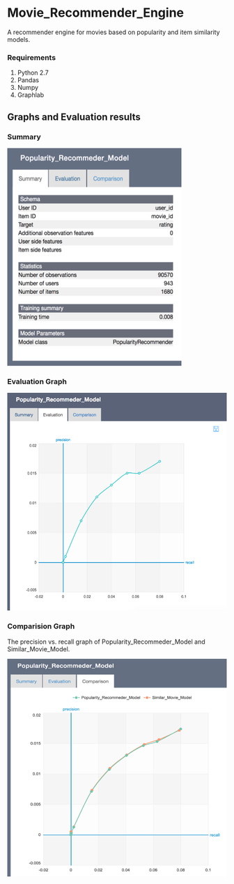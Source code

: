 # Movie_Recommender_Engine

A recommender engine for movies based on popularity and item similarity models.


### Requirements
1. Python 2.7
2. Pandas
3. Numpy
4. Graphlab

## Graphs and Evaluation results


### Summary

<img src="Graphs/Summary.png" width="400" height="500"/>

### Evaluation Graph

<img src="Graphs/Evaluation.png" width="600" height="500"/>


### Comparision Graph

The precision vs. recall graph of Popularity_Recommeder_Model and Similar_Movie_Model.

<img src="Graphs/Comparision.png" width="650" height="500"/>


